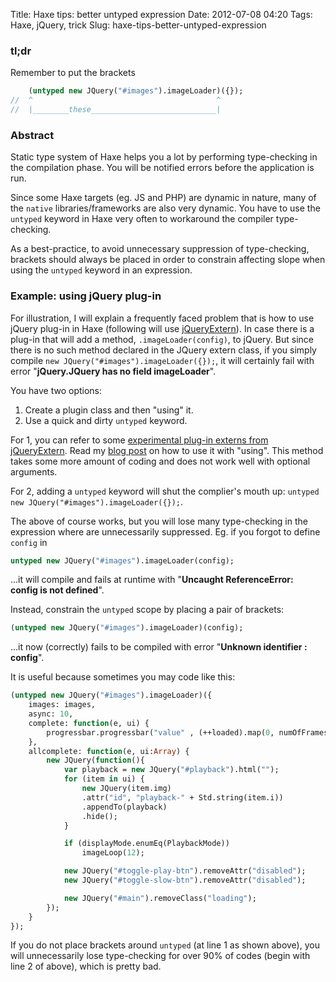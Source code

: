 Title: Haxe tips: better untyped expression
Date: 2012-07-08 04:20
Tags: Haxe, jQuery, trick
Slug: haxe-tips-better-untyped-expression

### tl;dr

Remember to put the brackets
```haxe
    (untyped new JQuery("#images").imageLoader)({});
//  ^                                         ^
//  |________these____________________________|
```

### Abstract

Static type system of Haxe helps you a lot by performing type-checking
in the compilation phase. You will be notified errors before the
application is run.

Since some Haxe targets (eg. JS and PHP) are dynamic in nature, many of
the `native` libraries/frameworks are also very dynamic. You have to use
the `untyped` keyword in Haxe very often to workaround the compiler
type-checking.

As a best-practice, to avoid unnecessary suppression of type-checking,
brackets should always be placed in order to constrain affecting slope
when using the `untyped` keyword in an expression.

### Example: using jQuery plug-in

For illustration, I will explain a frequently faced problem that is how
to use jQuery plug-in in Haxe (following will use [jQueryExtern][]). In
case there is a plug-in that will add a method, `.imageLoader(config)`,
to jQuery. But since there is no such method declared in the JQuery
extern class, if you simply compile `new JQuery("#images").imageLoader({});`, 
it will certainly fail with error "**jQuery.JQuery has no field imageLoader**".

You have two options:

1.  Create a plugin class and then "using" it.
2.  Use a quick and dirty `untyped` keyword.

For 1, you can refer to some [experimental plug-in externs from
jQueryExtern][]. Read my [blog post][] on how to use it with "using".
This method takes some more amount of coding and does not work well with
optional arguments.

For 2, adding a `untyped` keyword will shut the complier's mouth up:
`untyped new JQuery("#images").imageLoader({});`.

The above of course works, but you will lose many type-checking in the
expression where are unnecessarily suppressed. Eg. if you forgot to
define `config` in

```haXe
untyped new JQuery("#images").imageLoader(config);
```

...it will compile and fails at runtime with "**Uncaught ReferenceError:
config is not defined**".

Instead, constrain the `untyped` scope by placing a pair of brackets:

```haXe
(untyped new JQuery("#images").imageLoader)(config);
```

...it now (correctly) fails to be compiled with error "**Unknown
identifier : config**".

It is useful because sometimes you may code like this:

```haXe
(untyped new JQuery("#images").imageLoader)({
    images: images,
    async: 10,
    complete: function(e, ui) {
        progressbar.progressbar("value" , (++loaded).map(0, numOfFrames, 0, 100));
    },
    allcomplete: function(e, ui:Array) {
        new JQuery(function(){
            var playback = new JQuery("#playback").html("");
            for (item in ui) {
                new JQuery(item.img)
                .attr("id", "playback-" + Std.string(item.i))
                .appendTo(playback)
                .hide();
            }

            if (displayMode.enumEq(PlaybackMode))
                imageLoop(12);

            new JQuery("#toggle-play-btn").removeAttr("disabled");
            new JQuery("#toggle-slow-btn").removeAttr("disabled");

            new JQuery("#main").removeClass("loading");
        });
    }
});
```

If you do not place brackets around `untyped` (at line 1 as shown
above), you will unnecessarily lose type-checking for over 90% of codes
(begin with line 2 of above), which is pretty bad.

  [jQueryExtern]: https://github.com/andyli/jQueryExternForHaxe
  [experimental plug-in externs from jQueryExtern]: https://github.com/andyli/jQueryExternForHaxe/tree/master/jQuery/plugins
  [blog post]: |filename|../2010/2010-08-03_using-jquery-in-haxe.md
